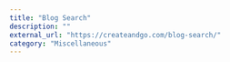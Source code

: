 ```yaml
---
title: "Blog Search"
description: ""
external_url: "https://createandgo.com/blog-search/"
category: "Miscellaneous"
---
```

